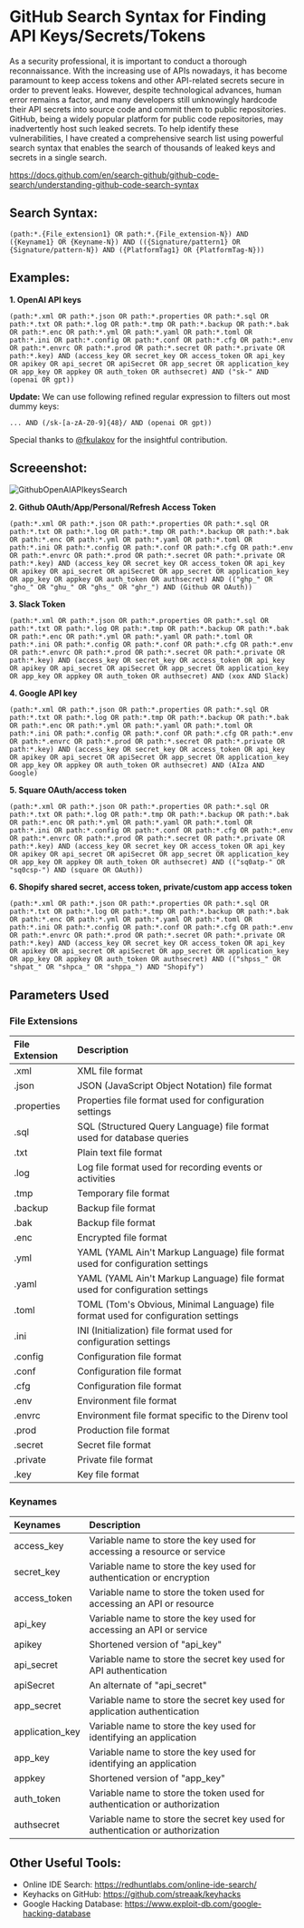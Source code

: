 # GitHub Search Syntax for Finding API Keys/Secrets/Tokens
As a security professional, it is important to conduct a thorough reconnaissance. With the increasing use of APIs nowadays, it has become paramount to keep access tokens and other API-related secrets secure in order to prevent leaks. However, despite technological advances, human error remains a factor, and many developers still unknowingly hardcode their API secrets into source code and commit them to public repositories. GitHub, being a widely popular platform for public code repositories, may inadvertently host such leaked secrets. To help identify these vulnerabilities, I have created a comprehensive search list using powerful search syntax that enables the search of thousands of leaked keys and secrets in a single search.

https://docs.github.com/en/search-github/github-code-search/understanding-github-code-search-syntax

## Search Syntax:

```(path:*.{File_extension1} OR path:*.{File_extension-N}) AND ({Keyname1} OR {Keyname-N}) AND (({Signature/pattern1} OR {Signature/pattern-N}) AND ({PlatformTag1} OR {PlatformTag-N}))```

## Examples: 

**1. OpenAI API keys**

```(path:*.xml OR path:*.json OR path:*.properties OR path:*.sql OR path:*.txt OR path:*.log OR path:*.tmp OR path:*.backup OR path:*.bak OR path:*.enc OR path:*.yml OR path:*.yaml OR path:*.toml OR path:*.ini OR path:*.config OR path:*.conf OR path:*.cfg OR path:*.env OR path:*.envrc OR path:*.prod OR path:*.secret OR path:*.private OR path:*.key) AND (access_key OR secret_key OR access_token OR api_key OR apikey OR api_secret OR apiSecret OR app_secret OR application_key OR app_key OR appkey OR auth_token OR authsecret) AND ("sk-" AND (openai OR gpt))```

**Update:** We can use following refined regular expression to filters out most dummy keys:

```... AND (/sk-[a-zA-Z0-9]{48}/ AND (openai OR gpt))```

Special thanks to [@fkulakov](https://gist.github.com/fkulakov) for the insightful contribution. 

## Screeenshot: 

![GithubOpenAIAPIkeysSearch](https://user-images.githubusercontent.com/12781459/246651397-910a2268-3c0f-49ec-9c17-ff435bbabf35.png)


**2. Github OAuth/App/Personal/Refresh Access Token**

```(path:*.xml OR path:*.json OR path:*.properties OR path:*.sql OR path:*.txt OR path:*.log OR path:*.tmp OR path:*.backup OR path:*.bak OR path:*.enc OR path:*.yml OR path:*.yaml OR path:*.toml OR path:*.ini OR path:*.config OR path:*.conf OR path:*.cfg OR path:*.env OR path:*.envrc OR path:*.prod OR path:*.secret OR path:*.private OR path:*.key) AND (access_key OR secret_key OR access_token OR api_key OR apikey OR api_secret OR apiSecret OR app_secret OR application_key OR app_key OR appkey OR auth_token OR authsecret) AND (("ghp_" OR "gho_" OR "ghu_" OR "ghs_" OR "ghr_") AND (Github OR OAuth))```

**3. Slack Token**

```(path:*.xml OR path:*.json OR path:*.properties OR path:*.sql OR path:*.txt OR path:*.log OR path:*.tmp OR path:*.backup OR path:*.bak OR path:*.enc OR path:*.yml OR path:*.yaml OR path:*.toml OR path:*.ini OR path:*.config OR path:*.conf OR path:*.cfg OR path:*.env OR path:*.envrc OR path:*.prod OR path:*.secret OR path:*.private OR path:*.key) AND (access_key OR secret_key OR access_token OR api_key OR apikey OR api_secret OR apiSecret OR app_secret OR application_key OR app_key OR appkey OR auth_token OR authsecret) AND (xox AND Slack)```

**4. Google API key**

```(path:*.xml OR path:*.json OR path:*.properties OR path:*.sql OR path:*.txt OR path:*.log OR path:*.tmp OR path:*.backup OR path:*.bak OR path:*.enc OR path:*.yml OR path:*.yaml OR path:*.toml OR path:*.ini OR path:*.config OR path:*.conf OR path:*.cfg OR path:*.env OR path:*.envrc OR path:*.prod OR path:*.secret OR path:*.private OR path:*.key) AND (access_key OR secret_key OR access_token OR api_key OR apikey OR api_secret OR apiSecret OR app_secret OR application_key OR app_key OR appkey OR auth_token OR authsecret) AND (AIza AND Google)```

**5. Square OAuth/access token**

```(path:*.xml OR path:*.json OR path:*.properties OR path:*.sql OR path:*.txt OR path:*.log OR path:*.tmp OR path:*.backup OR path:*.bak OR path:*.enc OR path:*.yml OR path:*.yaml OR path:*.toml OR path:*.ini OR path:*.config OR path:*.conf OR path:*.cfg OR path:*.env OR path:*.envrc OR path:*.prod OR path:*.secret OR path:*.private OR path:*.key) AND (access_key OR secret_key OR access_token OR api_key OR apikey OR api_secret OR apiSecret OR app_secret OR application_key OR app_key OR appkey OR auth_token OR authsecret) AND (("sq0atp-" OR "sq0csp-") AND (square OR OAuth))```

**6. Shopify shared secret, access token, private/custom app access token**

```(path:*.xml OR path:*.json OR path:*.properties OR path:*.sql OR path:*.txt OR path:*.log OR path:*.tmp OR path:*.backup OR path:*.bak OR path:*.enc OR path:*.yml OR path:*.yaml OR path:*.toml OR path:*.ini OR path:*.config OR path:*.conf OR path:*.cfg OR path:*.env OR path:*.envrc OR path:*.prod OR path:*.secret OR path:*.private OR path:*.key) AND (access_key OR secret_key OR access_token OR api_key OR apikey OR api_secret OR apiSecret OR app_secret OR application_key OR app_key OR appkey OR auth_token OR authsecret) AND (("shpss_" OR "shpat_" OR "shpca_" OR "shppa_") AND "Shopify")```

## Parameters Used

### File Extensions

|File Extension|Description|
|:----|:----|
|.xml|XML file format|
|.json|JSON (JavaScript Object Notation) file format|
|.properties|Properties file format used for configuration settings|
|.sql|SQL (Structured Query Language) file format used for database queries|
|.txt|Plain text file format|
|.log|Log file format used for recording events or activities|
|.tmp|Temporary file format|
|.backup|Backup file format|
|.bak|Backup file format|
|.enc|Encrypted file format|
|.yml|YAML (YAML Ain't Markup Language) file format used for configuration settings|
|.yaml|YAML (YAML Ain't Markup Language) file format used for configuration settings|
|.toml|TOML (Tom's Obvious, Minimal Language) file format used for configuration settings|
|.ini|INI (Initialization) file format used for configuration settings|
|.config|Configuration file format|
|.conf|Configuration file format|
|.cfg|Configuration file format|
|.env|Environment file format|
|.envrc|Environment file format specific to the Direnv tool|
|.prod|Production file format|
|.secret|Secret file format|
|.private|Private file format|
|.key|Key file format|


### Keynames

|Keynames|Description|
|:----|:----|
|access_key|Variable name to store the key used for accessing a resource or service|
|secret_key|Variable name to store the key used for authentication or encryption|
|access_token|Variable name to store the token used for accessing an API or resource|
|api_key|Variable name to store the key used for accessing an API or service|
|apikey|Shortened version of "api_key"|
|api_secret|Variable name to store the secret key used for API authentication|
|apiSecret|An alternate of "api_secret"|
|app_secret|Variable name to store the secret key used for application authentication|
|application_key|Variable name to store the key used for identifying an application|
|app_key|Variable name to store the key used for identifying an application|
|appkey|Shortened version of "app_key"|
|auth_token|Variable name to store the token used for authentication or authorization|
|authsecret|Variable name to store the secret key used for authentication or authorization|


## Other Useful Tools: 

- Online IDE Search: https://redhuntlabs.com/online-ide-search/
- Keyhacks on GitHub: https://github.com/streaak/keyhacks
- Google Hacking Database: https://www.exploit-db.com/google-hacking-database
